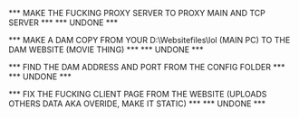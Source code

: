 *** MAKE THE FUCKING PROXY SERVER TO PROXY MAIN AND TCP SERVER ***                                                          *** UNDONE ***

*** MAKE A DAM COPY FROM YOUR D:\Websitefiles\lol (MAIN PC) TO THE DAM WEBSITE (MOVIE THING) ***                            *** UNDONE ***

*** FIND THE DAM ADDRESS AND PORT FROM THE CONFIG FOLDER ***                                                                *** UNDONE ***

*** FIX THE FUCKING CLIENT PAGE FROM THE WEBSITE (UPLOADS OTHERS DATA AKA OVERIDE, MAKE IT STATIC) ***                      *** UNDONE ***